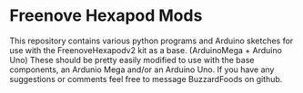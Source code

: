 # Freenove Hexapod Mods
This repository contains various python programs and Arduino sketches for use with the FreenoveHexapodv2 kit as a base. (ArduinoMega + Arduino Uno)
These should be pretty easily modified to use with the base components, an Ardunio Mega and/or an Arduino Uno. If you have any suggestions or comments feel free to message BuzzardFoods on github. 
